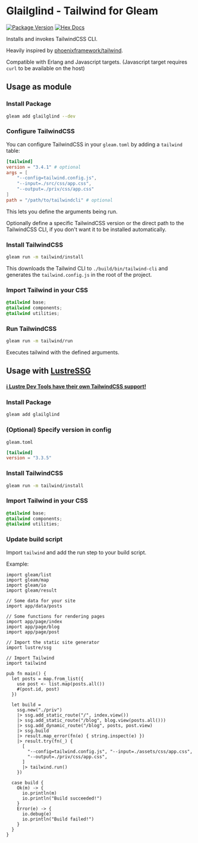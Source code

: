 # Glailglind - Tailwind for Gleam

[![Package Version](https://img.shields.io/hexpm/v/glailglind)](https://hex.pm/packages/glailglind)
[![Hex Docs](https://img.shields.io/badge/hex-docs-ffaff3)](https://hexdocs.pm/glailglind/)

Installs and invokes TailwindCSS CLI.

Heavily inspired by [phoenixframework/tailwind](https://github.com/phoenixframework/tailwind/).

Compatible with Erlang and Javascript targets. (Javascript target requires `curl` to be available on the host)

## Usage as module

### Install Package

```sh
gleam add glailglind --dev
```

### Configure TailwindCSS

You can configure TailwindCSS in your `gleam.toml` by adding a `tailwind` table:

```toml
[tailwind]
version = "3.4.1" # optional
args = [
    "--config=tailwind.config.js",
    "--input=./src/css/app.css",
    "--output=./priv/css/app.css"
]
path = "/path/to/tailwindcli" # optional
```

This lets you define the arguments being run.

Optionally define a specific TailwindCSS version or the direct path to the TailwindCSS CLI, if you don't want it to be installed automatically.

### Install TailwindCSS

```sh
gleam run -m tailwind/install
```

This downloads the Tailwind CLI to `./build/bin/tailwind-cli` and generates the `tailwind.config.js` in the root of the project.

### Import Tailwind in your CSS

```css
@tailwind base;
@tailwind components;
@tailwind utilities;
```

### Run TailwindCSS

```sh
gleam run -m tailwind/run
```

Executes tailwind with the defined arguments.

## Usage with [LustreSSG](https://github.com/lustre-labs/lustre_ssg)

#### [ℹ️ Lustre Dev Tools have their own TailwindCSS support!](https://github.com/lustre-labs/dev-tools)

### Install Package

```sh
gleam add glailglind
```

### (Optional) Specify version in config

`gleam.toml`

```toml
[tailwind]
version = "3.3.5"
```

### Install TailwindCSS

```sh
gleam run -m tailwind/install
```

### Import Tailwind in your CSS

```css
@tailwind base;
@tailwind components;
@tailwind utilities;
```

### Update build script

Import `tailwind` and add the run step to your build script.

Example:

```gleam
import gleam/list
import gleam/map
import gleam/io
import gleam/result

// Some data for your site
import app/data/posts

// Some functions for rendering pages
import app/page/index
import app/page/blog
import app/page/post

// Import the static site generator
import lustre/ssg

// Import Tailwind
import tailwind

pub fn main() {
  let posts = map.from_list({
    use post <- list.map(posts.all())
    #(post.id, post)
  })

  let build =
    ssg.new("./priv")
    |> ssg.add_static_route("/", index.view())
    |> ssg.add_static_route("/blog", blog.view(posts.all()))
    |> ssg.add_dynamic_route("/blog", posts, post.view)
    |> ssg.build
    |> result.map_error(fn(e) { string.inspect(e) })
    |> result.try(fn(_) {
      [
        "--config=tailwind.config.js", "--input=./assets/css/app.css",
        "--output=./priv/css/app.css",
      ]
      |> tailwind.run()
    })

  case build {
    Ok(m) -> {
      io.println(m)
      io.println("Build succeeded!")
    }
    Error(e) -> {
      io.debug(e)
      io.println("Build failed!")
    }
  }
}
```
